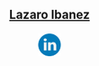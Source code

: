 ## <p align="center"><a href="https://lazaroibanez.substack.com">Lazaro Ibanez</a></p>

<!---

### <p align="center">Technical Product Owner</p>

### <p align="center">Product Owner</p>

![image](https://github.com/LazaroIbanez/LazaroIbanez/blob/master/images/dino.gif)
-->

<p align="center">
  <a href="http://bit.ly/LazaroLinkedIn"><img src="https://github.com/LazaroIbanez/LazaroIbanez/blob/master/images/linkedin.png" width="40" height="40" alt="LinkedIn"></a>
</p>
